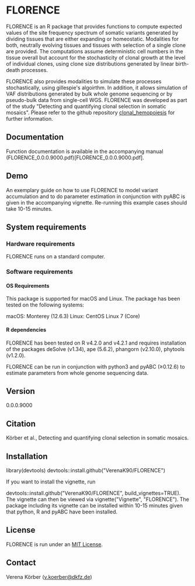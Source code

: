 # FLORENCE

FLORENCE is an R package that provides functions to compute expected values of the site frequency spectrum of somatic variants generated by dividing tissues that are either expanding or homeostatic. Modalities for both, neutrally evolving tissues and tissues with selection of a single clone are provided. The computations assume deterministic cell numbers in the tissue overall but account for the stochasticity of clonal growth at the level of individual clones, using clone size distributions generated by linear birth-death processes. 

FLORENCE also provides modalities to simulate these processes stochastically, using gillespie's algoirthm. In addition, it allows simulation of VAF distributions generated by bulk whole genome sequencing or by pseudo-bulk data from single-cell WGS. FLORENCE was developed as part of the study "Detecting and quantifying clonal selection in somatic mosaics". Please refer to the github repository [clonal_hemopoiesis](https://github.com/VerenaK90/clonal_hemopoiesis) for further information.

## Documentation

Function documentation is available in the accompanying manual (FLORENCE_0.0.0.9000.pdf)[FLORENCE_0.0.0.9000.pdf].

## Demo 

An exemplary guide on how to use FLORENCE to model variant accumulation and to do parameter estimation in conjunction with pyABC is given in the accompanying vignette. Re-running this example cases should take 10-15 minutes.

## System requirements

### Hardware requirements

FLORENCE runs on a standard computer.

### Software requirements

#### OS Requirements

This package is supported for macOS and Linux. The package has been tested on the following systems:

macOS: Monterey (12.6.3)
Linux: CentOS Linux 7 (Core)

#### R dependencies

FLORENCE has been tested on R v4.2.0 and v4.2.1 and requires installation of the packages deSolve (v1.34), ape (5.6.2), phangorn (v2.10.0), phytools (v1.2.0).

FLORENCE can be run in conjunction with python3 and pyABC (≥0.12.6) to estimate parameters from whole genome sequencing data.

## Version

0.0.0.9000

## Citation

Körber et al., Detecting and quantifying clonal selection in somatic mosaics.

## Installation

library(devtools)
devtools::install.github("VerenaK90/FLORENCE")

If you want to install the vignette, run

devtools::install.github("VerenaK90/FLORENCE", build_vignettes=TRUE). The vignette can then be viewed via vignette("Vignette", "FLORENCE"). The package including its vignette can be installed within 10-15 minutes given that python, R and pyABC have been installed.

## License

FLORENCE is run under an [MIT License](https://web.archive.org/web/20160411224647/https://opensource.org/licenses/MIT).

## Contact

Verena Körber (v.koerber@dkfz.de)
